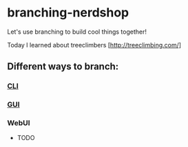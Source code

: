 # branching-nerdshop
Let's use branching to build cool things together!

Today I learned about treeclimbers [http://treeclimbing.com/]
## Different ways to branch:
### [CLI](https://docs.google.com/presentation/d/1AsiVGAmvbhDBb50xsOMuhiwWVhG3Ae36Jf48Y8o7c5g/edit?usp=sharing)
### [GUI](GUI/GUI.md)
### WebUI

* TODO
